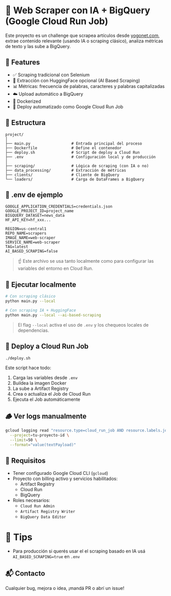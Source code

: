 # 📰 Web Scraper con IA + BigQuery (Google Cloud Run Job)

Este proyecto es un challenge que scrapea artículos desde [yogonet.com](https://www.yogonet.com/international), extrae contenido relevante (usando IA o scraping clásico), analiza métricas de texto y las sube a BigQuery.


## 🚀 Features

- ✅ Scraping tradicional con Selenium
- 🤖 Extracción con HuggingFace opcional (AI Based Scraping)
- 📊 Métricas: frecuencia de palabras, caracteres y palabras capitalizadas
- ☁️ Upload automático a BigQuery
- 🐳 Dockerized
- 🔁 Deploy automatizado como Google Cloud Run Job


## 📁 Estructura

```
project/
│
├── main.py                  # Entrada principal del proceso
├── Dockerfile               # Define el contenedor
├── deploy.sh                # Script de deploy a Cloud Run
├── .env                     # Configuración local y de producción
│
├── scraping/                # Lógica de scraping (con IA o no)
├── data_processing/         # Extracción de métricas
├── clients/                 # Cliente de BigQuery
└── loaders/                 # Carga de DataFrames a BigQuery
```


## 🔐 .env de ejemplo

```env
GOOGLE_APPLICATION_CREDENTIALS=credentials.json
GOOGLE_PROJECT_ID=project_name
BIGQUERY_DATASET=news_data
HF_API_KEY=hf_xxx...

REGION=us-central1
REPO_NAME=scrapers
IMAGE_NAME=web-scraper
SERVICE_NAME=web-scraper
TAG=latest
AI_BASED_SCRAPING=false
```

> ☝️ Este archivo se usa tanto localmente como para configurar las variables del entorno en Cloud Run.


## 🧪 Ejecutar localmente

```bash
# Con scraping clásico
python main.py --local

# Con scraping IA + HuggingFace
python main.py --local --ai-based-scraping
```

> El flag `--local` activa el uso de `.env` y los chequeos locales de dependencias.

## 🚀 Deploy a Cloud Run Job

```bash
./deploy.sh
```

Este script hace todo:
1. Carga las variables desde `.env`
2. Buildea la imagen Docker
3. La sube a Artifact Registry
4. Crea o actualiza el Job de Cloud Run
5. Ejecuta el Job automáticamente


## 🪵 Ver logs manualmente

```bash
gcloud logging read "resource.type=cloud_run_job AND resource.labels.job_name=web-scraper" \
  --project=tu-proyecto-id \
  --limit=50 \
  --format="value(textPayload)"
```

## 📌 Requisitos

- Tener configurado Google Cloud CLI (`gcloud`)
- Proyecto con billing activo y servicios habilitados:
  - Artifact Registry
  - Cloud Run
  - BigQuery
- Roles necesarios:
  - `Cloud Run Admin`
  - `Artifact Registry Writer`
  - `BigQuery Data Editor`



# 🧠 Tips
- Para producción si querés usar el el scraping basado en IA usá `AI_BASED_SCRAPING=true` en `.env`



## 📬 Contacto

Cualquier bug, mejora o idea, ¡mandá PR o abrí un issue!